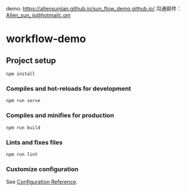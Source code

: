 demo: https://allensunjian.github.io/sun_flow_demo.github.io/
沟通邮件： Allen_sun_js@hotmailc.om

# workflow-demo

## Project setup
```
npm install
```

### Compiles and hot-reloads for development
```
npm run serve
```

### Compiles and minifies for production
```
npm run build
```

### Lints and fixes files
```
npm run lint
```

### Customize configuration
See [Configuration Reference](https://cli.vuejs.org/config/).
